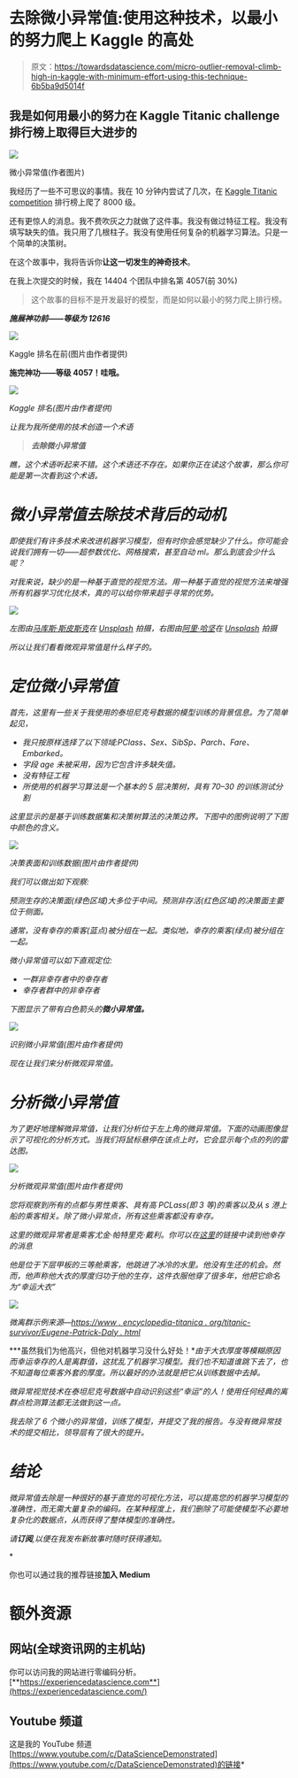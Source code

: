 # 去除微小异常值:使用这种技术，以最小的努力爬上 Kaggle 的高处

> 原文：<https://towardsdatascience.com/micro-outlier-removal-climb-high-in-kaggle-with-minimum-effort-using-this-technique-6b5ba9d5014f>

## 我是如何用最小的努力在 Kaggle Titanic challenge 排行榜上取得巨大进步的

![](img/a9041787423c80dc7e5ba57eac942b33.png)

微小异常值(作者图片)

我经历了一些不可思议的事情。我在 10 分钟内尝试了几次，在 [Kaggle Titanic competition](https://www.kaggle.com/competitions/titanic) 排行榜上爬了 8000 级。

还有更惊人的消息。我不费吹灰之力就做了这件事。我没有做过特征工程。我没有填写缺失的值。我只用了几根柱子。我没有使用任何复杂的机器学习算法。只是一个简单的决策树。

在这个故事中，我将告诉你**让这一切发生的神奇技术**。

在我上次提交的时候，我在 14404 个团队中排名第 4057(前 30%)

> 这个故事的目标不是开发最好的模型，而是如何以最小的努力爬上排行榜。

***施展神功前——等级为 12616***

![](img/84059940d9608cd3e08ff61eab03380e.png)

Kaggle 排名在前(图片由作者提供)

****施完神功——等级 4057！哇哦。****

*![](img/492ce10ec979708550669590405c3dcc.png)*

*Kaggle 排名(图片由作者提供)*

*让我为我所使用的技术创造一个术语*

> ***去除微小异常值***

*瞧，这个术语听起来不错。这个术语还不存在。如果你正在读这个故事，那么你可能是第一次看到这个术语。*

# *微小异常值去除技术背后的动机*

*即使我们有许多技术来改进机器学习模型，但有时你会感觉缺少了什么。你可能会说我们拥有一切——超参数优化、网格搜索，甚至自动 ml。那么到底会少什么呢？*

*对我来说，缺少的是一种基于直觉的视觉方法。用一种基于直觉的视觉方法来增强所有机器学习优化技术，真的可以给你带来超乎寻常的优势。*

*![](img/b2bd072516394b711c1e8a5769ea8e63.png)*

*左图由[马库斯·斯皮斯克](https://unsplash.com/@markusspiske?utm_source=unsplash&utm_medium=referral&utm_content=creditCopyText)在 [Unsplash](https://unsplash.com/s/photos/code?utm_source=unsplash&utm_medium=referral&utm_content=creditCopyText) 拍摄，右图由[阿里·哈坚](https://unsplash.com/@alisvisuals?utm_source=unsplash&utm_medium=referral&utm_content=creditCopyText)在 [Unsplash](https://unsplash.com/s/photos/detective?utm_source=unsplash&utm_medium=referral&utm_content=creditCopyText) 拍摄*

*所以让我们看看微观异常值是什么样子的。*

# *定位微小异常值*

*首先，这里有一些关于我使用的泰坦尼克号数据的模型训练的背景信息。为了简单起见，*

*   *我只按原样选择了以下领域:PClass、Sex、SibSp、Parch、Fare、Embarked。*
*   *字段 age 未被采用，因为它包含许多缺失值。*
*   *没有特征工程*
*   *所使用的机器学习算法是一个基本的 5 层决策树，具有 70–30 的训练测试分割*

*这里显示的是基于训练数据集和决策树算法的决策边界。下图中的图例说明了下图中颜色的含义。*

*![](img/5b9fe65573cead441c8311084cefdbb2.png)*

*决策表面和训练数据(图片由作者提供)*

*我们可以做出如下观察:*

*预测生存的决策面(绿色区域)大多位于中间。预测非存活(红色区域)的决策面主要位于侧面。*

*通常，没有幸存的乘客(蓝点)被分组在一起。类似地，幸存的乘客(绿点)被分组在一起。*

*微小异常值可以如下直观定位:*

*   *一群非幸存者中的幸存者*
*   *幸存者群中的非幸存者*

*下图显示了带有白色箭头的**微小异常值。***

*![](img/1e54c4f887ec0dbaa2ddbc4905a8fefb.png)*

*识别微小异常值(图片由作者提供)*

*现在让我们来分析微观异常值。*

# *分析微小异常值*

*为了更好地理解微异常值，让我们分析位于左上角的微异常值。下面的动画图像显示了可视化的分析方式。当我们将鼠标悬停在该点上时，它会显示每个点的列的雷达图。*

*![](img/90260e2327bc4cb927f46d6d02c7f299.png)*

*分析微观异常值(图片由作者提供)*

*您将观察到所有的点都与男性乘客、具有高 PCLass(即 3 等)的乘客以及从 s 港上船的乘客相关。除了微小异常点，所有这些乘客都没有幸存。*

*这里的微观异常者是乘客尤金·帕特里克·戴利。你可以在[这里](https://www.encyclopedia-titanica.org/titanic-survivor/eugene-patrick-daly.html)的链接中读到他幸存的消息*

*他是位于下层甲板的三等舱乘客，他跳进了冰冷的水里。他没有生还的机会。然而，他声称他大衣的厚度归功于他的生存，这件衣服他穿了很多年，他把它命名为“幸运大衣”*

*![](img/b493a021f3eaadbc9a317f1dd4003cf1.png)*

*微离群示例来源—[https://www . encyclopedia-titanica . org/titanic-survivor/Eugene-Patrick-Daly . html](https://www.encyclopedia-titanica.org/titanic-survivor/eugene-patrick-daly.html)*

***虽然我们为他高兴，但他对机器学习没什么好处！**由于大衣厚度等模糊原因而幸运幸存的人是离群值，这扰乱了机器学习模型。我们也不知道谁跳下去了，也不知道每位乘客外套的厚度。所以最好的办法就是把它从训练数据中去掉。*

*微异常视觉技术在泰坦尼克号数据中自动识别这些“幸运”的人！使用任何经典的离群点检测算法都无法做到这一点。*

*我去除了 6 个微小的异常值，训练了模型，并提交了我的报告。与没有微异常技术的提交相比，领导层有了很大的提升。*

# *结论*

*微异常值去除是一种很好的基于直觉的可视化方法，可以提高您的机器学习模型的准确性，而无需大量复杂的编码。在某种程度上，我们删除了可能使模型不必要地复杂化的数据点，从而获得了整体模型的准确性。*

*请**订阅**,以便在我发布新故事时随时获得通知。*

*[](https://pranay-dave9.medium.com/subscribe)  

你也可以通过我的推荐链接**加入 Medium**

[](https://pranay-dave9.medium.com/membership)  

# 额外资源

## 网站(全球资讯网的主机站)

你可以访问我的网站进行零编码分析。[**https://experiencedatascience.com**](https://experiencedatascience.com/)

## Youtube 频道

这是我的 YouTube 频道
[https://www.youtube.com/c/DataScienceDemonstrated](https://www.youtube.com/c/DataScienceDemonstrated)的链接*